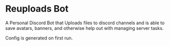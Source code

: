 # Reuploads Bot

A Personal Discord Bot that Uploads files to discord channels and is able to save avatars, banners, and otherwise help out with managing server tasks.

Config is generated on first run.
